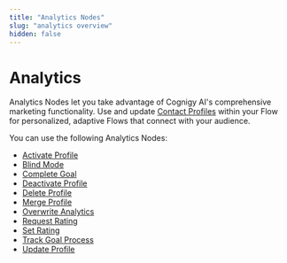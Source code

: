 ```yaml
---
title: "Analytics Nodes" 
slug: "analytics overview"
hidden: false 
---
```


# Analytics

Analytics Nodes let you take advantage of Cognigy AI's comprehensive marketing functionality. Use and update [Contact Profiles](../../../analyze/contact-profiles.md) within your Flow for personalized, adaptive Flows that connect with your audience.

You can use the following Analytics Nodes:

- [Activate Profile](activate-profile.md)
- [Blind Mode](blind-mode.md)
- [Complete Goal](complete-goal.md)
- [Deactivate Profile](deactivate-profile.md)
- [Delete Profile](delete-profile.md)
- [Merge Profile](merge-profile.md)
- [Overwrite Analytics](overwrite-analytics.md)
- [Request Rating](request-rating.md)
- [Set Rating](set-rating.md)
- [Track Goal Process](track-goal-process.md)
- [Update Profile](update-profile.md)